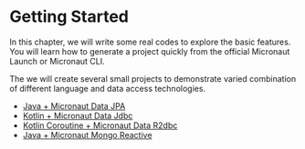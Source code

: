 # Getting Started

In this chapter, we will write some real codes to explore the basic features. You will learn how to generate a project quickly from the official Micronaut Launch or Micronaut CLI.

The we will create several small projects to demonstrate varied combination of different language and data access technologies.

* [Java + Micronaut Data JPA](./gs-rest.md)
* [Kotlin + Micronaut Data Jdbc](./jdbc-kotlin.md)
* [Kotlin Coroutine + Micronaut Data R2dbc](./r2dbc-kotlin-co.md)
* [Java + Micronaut Mongo Reactive](./mongo-reactive.md)